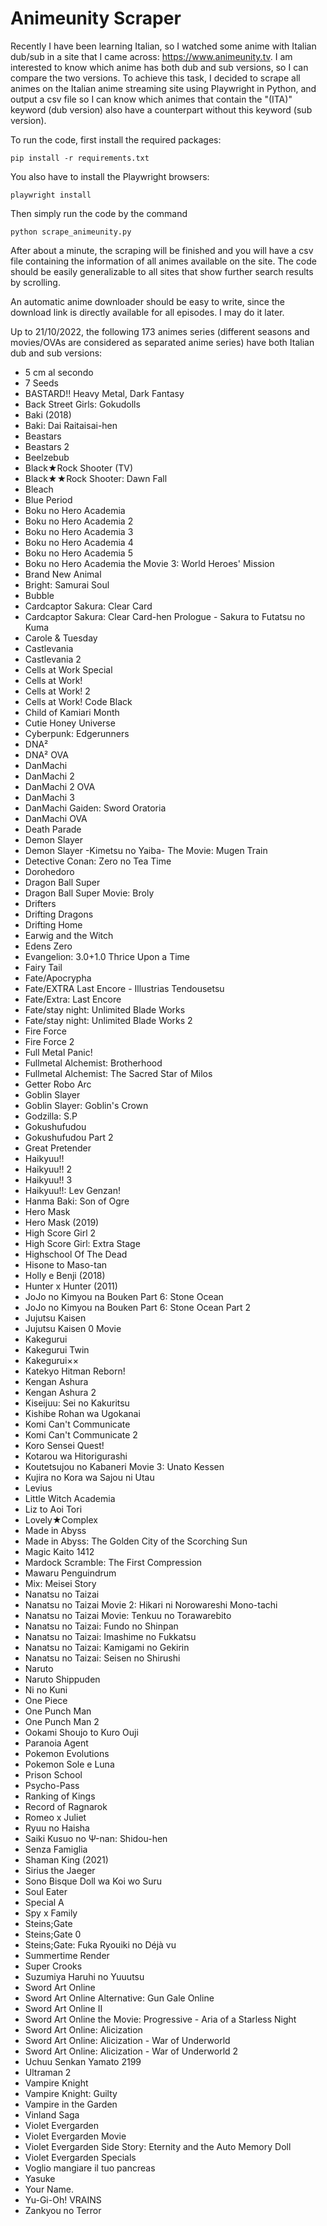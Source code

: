 # Animeunity Scraper

Recently I have been learning Italian, so I watched some anime with Italian dub/sub in a site that I came across: https://www.animeunity.tv. I am interested to know which anime has both dub and sub versions, so I can compare the two versions. To achieve this task, I decided to scrape all animes on the Italian anime streaming site using Playwright in Python, and output a csv file so I can know which animes that contain the "(ITA)" keyword (dub version) also have a counterpart without this keyword (sub version). 

To run the code, first install the required packages:
```
pip install -r requirements.txt
```
You also have to install the Playwright browsers:
```
playwright install
```
Then simply run the code by the command
```
python scrape_animeunity.py
```
After about a minute, the scraping will be finished and you will have a csv file containing the information of all animes available on the site. The code should be easily generalizable to all sites that show further search results by scrolling.

An automatic anime downloader should be easy to write, since the download link is directly available for all episodes. I may do it later. 

Up to 21/10/2022, the following 173 animes series (different seasons and movies/OVAs are considered as separated anime series) have both Italian dub and sub versions:

* 5 cm al secondo
* 7 Seeds
* BASTARD!! Heavy Metal, Dark Fantasy
* Back Street Girls: Gokudolls
* Baki (2018)
* Baki: Dai Raitaisai-hen
* Beastars
* Beastars 2
* Beelzebub
* Black★Rock Shooter (TV)
* Black★★Rock Shooter: Dawn Fall
* Bleach
* Blue Period
* Boku no Hero Academia
* Boku no Hero Academia 2
* Boku no Hero Academia 3
* Boku no Hero Academia 4
* Boku no Hero Academia 5
* Boku no Hero Academia the Movie 3: World Heroes' Mission
* Brand New Animal
* Bright: Samurai Soul
* Bubble
* Cardcaptor Sakura: Clear Card
* Cardcaptor Sakura: Clear Card-hen Prologue - Sakura to Futatsu no Kuma
* Carole & Tuesday
* Castlevania
* Castlevania 2
* Cells at Work Special
* Cells at Work!
* Cells at Work! 2
* Cells at Work! Code Black
* Child of Kamiari Month
* Cutie Honey Universe
* Cyberpunk: Edgerunners
* DNA²
* DNA² OVA
* DanMachi
* DanMachi 2
* DanMachi 2 OVA
* DanMachi 3
* DanMachi Gaiden: Sword Oratoria
* DanMachi OVA
* Death Parade
* Demon Slayer
* Demon Slayer -Kimetsu no Yaiba- The Movie: Mugen Train
* Detective Conan: Zero no Tea Time
* Dorohedoro
* Dragon Ball Super
* Dragon Ball Super Movie: Broly
* Drifters
* Drifting Dragons
* Drifting Home
* Earwig and the Witch
* Edens Zero
* Evangelion: 3.0+1.0 Thrice Upon a Time
* Fairy Tail
* Fate/Apocrypha
* Fate/EXTRA Last Encore - Illustrias Tendousetsu
* Fate/Extra: Last Encore
* Fate/stay night: Unlimited Blade Works
* Fate/stay night: Unlimited Blade Works 2
* Fire Force
* Fire Force 2
* Full Metal Panic!
* Fullmetal Alchemist: Brotherhood
* Fullmetal Alchemist: The Sacred Star of Milos
* Getter Robo Arc
* Goblin Slayer
* Goblin Slayer: Goblin's Crown
* Godzilla: S.P
* Gokushufudou
* Gokushufudou Part 2
* Great Pretender
* Haikyuu!!
* Haikyuu!! 2
* Haikyuu!! 3
* Haikyuu!!: Lev Genzan!
* Hanma Baki: Son of Ogre
* Hero Mask
* Hero Mask (2019)
* High Score Girl 2
* High Score Girl: Extra Stage
* Highschool Of The Dead
* Hisone to Maso-tan
* Holly e Benji (2018)
* Hunter x Hunter (2011)
* JoJo no Kimyou na Bouken Part 6: Stone Ocean
* JoJo no Kimyou na Bouken Part 6: Stone Ocean Part 2
* Jujutsu Kaisen
* Jujutsu Kaisen 0 Movie
* Kakegurui
* Kakegurui Twin
* Kakegurui××
* Katekyo Hitman Reborn!
* Kengan Ashura
* Kengan Ashura 2
* Kiseijuu: Sei no Kakuritsu
* Kishibe Rohan wa Ugokanai
* Komi Can't Communicate
* Komi Can't Communicate 2
* Koro Sensei Quest!
* Kotarou wa Hitorigurashi
* Koutetsujou no Kabaneri Movie 3: Unato Kessen
* Kujira no Kora wa Sajou ni Utau
* Levius
* Little Witch Academia
* Liz to Aoi Tori
* Lovely★Complex
* Made in Abyss
* Made in Abyss: The Golden City of the Scorching Sun
* Magic Kaito 1412
* Mardock Scramble: The First Compression
* Mawaru Penguindrum
* Mix: Meisei Story
* Nanatsu no Taizai
* Nanatsu no Taizai Movie 2: Hikari ni Norowareshi Mono-tachi
* Nanatsu no Taizai Movie: Tenkuu no Torawarebito
* Nanatsu no Taizai: Fundo no Shinpan
* Nanatsu no Taizai: Imashime no Fukkatsu
* Nanatsu no Taizai: Kamigami no Gekirin
* Nanatsu no Taizai: Seisen no Shirushi
* Naruto
* Naruto Shippuden
* Ni no Kuni
* One Piece
* One Punch Man
* One Punch Man 2
* Ookami Shoujo to Kuro Ouji
* Paranoia Agent
* Pokemon Evolutions
* Pokemon Sole e Luna
* Prison School
* Psycho-Pass
* Ranking of Kings
* Record of Ragnarok
* Romeo x Juliet
* Ryuu no Haisha
* Saiki Kusuo no Ψ-nan: Shidou-hen
* Senza Famiglia
* Shaman King (2021)
* Sirius the Jaeger
* Sono Bisque Doll wa Koi wo Suru
* Soul Eater
* Special A
* Spy x Family
* Steins;Gate
* Steins;Gate 0
* Steins;Gate: Fuka Ryouiki no Déjà vu
* Summertime Render
* Super Crooks
* Suzumiya Haruhi no Yuuutsu
* Sword Art Online
* Sword Art Online Alternative: Gun Gale Online
* Sword Art Online II
* Sword Art Online the Movie: Progressive - Aria of a Starless Night
* Sword Art Online: Alicization
* Sword Art Online: Alicization - War of Underworld
* Sword Art Online: Alicization - War of Underworld 2
* Uchuu Senkan Yamato 2199
* Ultraman 2
* Vampire Knight
* Vampire Knight: Guilty
* Vampire in the Garden
* Vinland Saga
* Violet Evergarden
* Violet Evergarden Movie
* Violet Evergarden Side Story: Eternity and the Auto Memory Doll
* Violet Evergarden Specials
* Voglio mangiare il tuo pancreas
* Yasuke
* Your Name.
* Yu-Gi-Oh! VRAINS
* Zankyou no Terror
